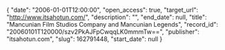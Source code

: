 {
  "date": "2006-01-01T12:00:00", 
  "open_access": true, 
  "target_url": "http://www.itsahotun.com/", 
  "description": "", 
  "end_date": null, 
  "title": "Mancunian Film Studios Company and Mancunian Legends", 
  "record_id": "20060101T120000/szv2PkAJFpCwqqLK0mmmTw==", 
  "publisher": "itsahotun.com", 
  "slug": 162791448, 
  "start_date": null
}

